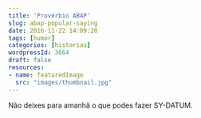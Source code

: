 ```yaml
---
title: 'Provérbio ABAP'
slug: abap-popular-saying
date: 2016-11-22 14:09:20
tags: [humor]
categories: [historias]
wordpressId: 3664
draft: false
resources:
- name: featuredImage
  src: "images/thumbnail.jpg"
---
```

Não deixes para amanhã o que podes fazer SY-DATUM.
